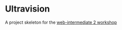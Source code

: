 # Ultravision
A project skeleton for the [web-intermediate 2 workshop](https://github.com/Plou/workshops/tree/master/web-intermediate-2)
